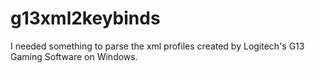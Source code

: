 # g13xml2keybinds
I needed something to parse the xml profiles created by Logitech's G13 Gaming Software on Windows.
